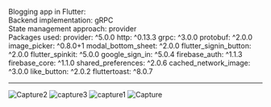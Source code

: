 
Blogging app  in Flutter:</br>
Backend implementation: gRPC</br>
State management approach: provider</br>
Packages used:
  provider: ^5.0.0
  http: ^0.13.3
  grpc: ^3.0.0
  protobuf: ^2.0.0
  image_picker: ^0.8.0+1
  modal_bottom_sheet: ^2.0.0
  flutter_signin_button: ^2.0.0
  flutter_spinkit: ^5.0.0
  google_sign_in: ^5.0.4
  firebase_auth: ^1.1.3
  firebase_core: ^1.1.0
  shared_preferences: ^2.0.6
  cached_network_image: ^3.0.0
  like_button: ^2.0.2
  fluttertoast: ^8.0.7
**************************************************************************************************************************************


![Capture2](https://user-images.githubusercontent.com/46449085/125743799-3bd03824-7d6c-4c62-924d-6ca0479f6dd8.PNG)
![capture3](https://user-images.githubusercontent.com/46449085/125743816-853d5248-b2c9-4c9e-8085-da0b1d525126.PNG)
![capture1](https://user-images.githubusercontent.com/46449085/125743932-f74b7269-a0ea-418f-af1c-3dad55ebab60.PNG)
![Capture](https://user-images.githubusercontent.com/46449085/125744506-22ce91be-92ad-47d6-b746-4f091d9064de.PNG)



